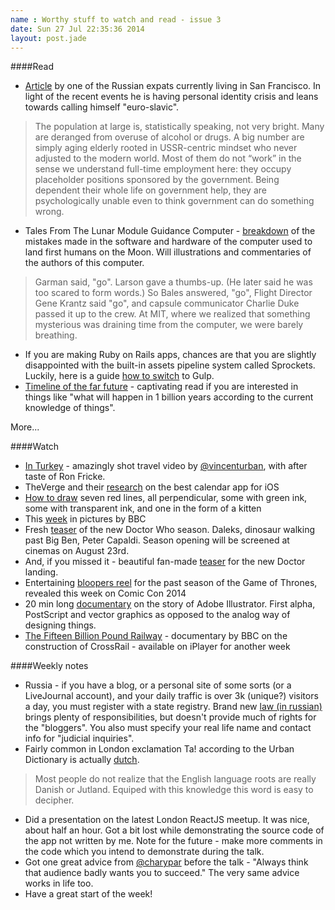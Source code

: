 ```yaml
---
name : Worthy stuff to watch and read - issue 3
date: Sun 27 Jul 22:35:36 2014
layout: post.jade
---
```


####Read

* [Article](http://skibinsky.com/no-russian/) by one of the Russian expats currently living in San Francisco. In light of the recent events he is having personal identity crisis and leans towards calling himself "euro-slavic".

>The population at large is, statistically speaking, not very bright. Many are deranged from overuse of alcohol or drugs. A big number are simply aging elderly rooted in USSR-centric mindset who never adjusted to the modern world. Most of them do not “work” in the sense we understand full-time employment here: they occupy placeholder positions sponsored by the government. Being dependent their whole life on government help, they are psychologically unable even to think government can do something wrong.

* Tales From The Lunar Module Guidance Computer - [breakdown](http://www.doneyles.com/LM/Tales.html) of the mistakes made in the software and hardware of the computer used to land first humans on the Moon. Will illustrations and commentaries of the authors of this computer.

>Garman said, "go". Larson gave a thumbs-up. (He later said he was too scared to form words.) So Bales answered, "go", Flight Director Gene Krantz said "go", and capsule communicator Charlie Duke passed it up to the crew. At MIT, where we realized that something mysterious was draining time from the computer, we were barely breathing.

* If you are making Ruby on Rails apps, chances are that you are slightly disappointed with the built-in assets pipeline system called Sprockets. Luckily, here is a guide [how to switch](http://blog.carbonfive.com/2014/05/05/roll-your-own-asset-pipeline-with-gulp/) to Gulp.
* [Timeline of the far future](http://en.wikipedia.org/wiki/Timeline_of_the_far_future) - captivating read if you are interested in things like "what will happen in 1 billion years according to the current knowledge of things".

More...

####Watch

* [In Turkey](https://vimeo.com/101419884) - amazingly shot travel video by [@vincenturban](https://twitter.com/vincenturban), with after taste of Ron Fricke.
* TheVerge and their [research](http://www.theverge.com/2014/7/23/5930129/the-best-calendar-app-for-iphone-video) on the best calendar app for iOS
* [How to draw](https://www.youtube.com/watch?v=B7MIJP90biM) seven red lines, all perpendicular, some with green ink, some with transparent ink, and one in the form of a kitten
* This [week](http://www.bbc.co.uk/news/in-pictures-28481262) in pictures by BBC
* Fresh [teaser](https://www.youtube.com/watch?v=TivqZTq5u6Y) of the new Doctor Who season. Daleks, dinosaur walking past Big Ben, Peter Capaldi. Season opening will be screened at cinemas on August 23rd.
* And, if you missed it - beautiful fan-made [teaser](https://www.youtube.com/watch?v=-lBeV5bQW70) for the new Doctor landing.
* Entertaining [bloopers reel](http://www.imdb.com/title/tt0944947/?ref_=ext_shr_tw_vi#lb-vi2050141209) for the past season of the Game of Thrones, revealed this week on Comic Con 2014
* 20 min long [documentary](http://vimeo.com/95415863) on the story of Adobe Illustrator. First alpha, PostScript and vector graphics as opposed to the analog way of designing things.
* [The Fifteen Billion Pound Railway](http://www.bbc.co.uk/iplayer/episode/b04b7cbj/the-fifteen-billion-pound-railway-1-urban-heart-surgery) - documentary by BBC on the construction of CrossRail - available on iPlayer for another week

####Weekly notes

* Russia - if you have a blog, or a personal site of some sorts (or a LiveJournal account), and your daily traffic is over 3k (unique?) visitors a day, you must register with a state registry. Brand new [law (in russian)](http://iamblogger.ru/law97/) brings plenty of responsibilities, but doesn't provide much of rights for the "bloggers". You also must specify your real life name and contact info for "judicial inquiries".
* Fairly common in London exclamation Ta! according to the Urban Dictionary is actually [dutch](http://fr.urbandictionary.com/define.php?term=TA).

>Most people do not realize that the English language roots are really Danish or Jutland. Equiped with this knowledge this word is easy to decipher.

* Did a presentation on the latest London ReactJS meetup. It was nice, about half an hour. Got a bit lost while demonstrating the source code of the app not written by me. Note for the future - make more comments in the code which you intend to demonstrate during the talk.
* Got one great advice from [@charypar](http://twitter.com/charypar) before the talk - "Always think that audience badly wants you to succeed." The very same advice works in life too.
* Have a great start of the week!
